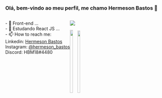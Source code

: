 ### Olá, bem-vindo ao meu perfil, me chamo Hermeson Bastos 👋

   <div style="display: flex; flex-direction: row;">
   <p>- 🔭 Front-end ...<br>
      - 🌱 Estudando React JS ...<br>
   - 📫 How to reach me:<br>
        Linkedin: <a href="https://www.linkedin.com/in/hermeson-bastos-632578226/">Hermeson Bastos</a><br>
        Instagram: <a href="https://www.instagram.com/hermeson_bastos/">@hermeson_bastos</a><br>
        Discord: HBM18#4480<br></p>
   <div alt="hmb" height="300px" style="border-radius: 50px;">
        
<p>
  <a href="https://skillicons.dev">
    <img src="https://skillicons.dev/icons?i=typescript,nextjs,node,postgres,figma" />
  </a>
</p>

<img style="height: 200px;" width="45%" src="https://github-readme-stats.vercel.app/api?username=hermesonbastos&show_icons=true&theme=radical">
<img width="45%" style="height: 198px;" src="https://github-readme-stats.vercel.app/api/top-langs/?username=hermesonbastos&theme=radical&layout=compact">


 
